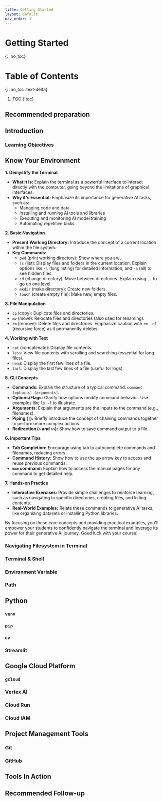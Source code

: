 ```yaml
---
title: Getting Started
layout: default
nav_order: 1
---
```

# Getting Started
{: .no_toc}
# Table of Contents
{: .no_toc .text-delta}
1. TOC
{:toc}
## Recommended preparation
## Introduction
### Learning Objectives
## Know Your Environment

**1. Demystify the Terminal**

* **What it is:**  Explain the terminal as a powerful interface to interact directly with the computer, going beyond the limitations of graphical interfaces.
* **Why it's Essential:** Emphasize its importance for generative AI tasks, such as:
    *  Managing code and data
    *  Installing and running AI tools and libraries
    *  Executing and monitoring AI model training
    *  Automating repetitive tasks

**2. Basic Navigation**

* **Present Working Directory:** Introduce the concept of a current location within the file system.
* **Key Commands:**
    * `pwd` (print working directory): Show where you are.
    * `ls` (list): Display files and folders in the current location. Explain options like `-l` (long listing) for detailed information, and `-a` (all) to see hidden files.
    * `cd` (change directory): Move between directories. Explain using `..` to go up one level.
    * `mkdir` (make directory): Create new folders.
    * `touch` (create empty file): Make new, empty files.

**3. File Manipulation**

* `cp` (copy): Duplicate files and directories.
* `mv` (move): Relocate files and directories (also used for renaming).
* `rm` (remove): Delete files and directories. Emphasize caution with `rm -rf` (recursive force) as it permanently deletes.

**4. Working with Text**

* `cat` (concatenate): Display file contents.
* `less`: View file contents with scrolling and searching (essential for long files).
* `head`: Display the first few lines of a file.
* `tail`: Display the last few lines of a file (useful for logs).

**5. CLI Concepts**

* **Commands:**  Explain the structure of a typical command: `command [options] [arguments]`.
* **Options/Flags:** Clarify how options modify command behavior. Use examples like `ls -l` to illustrate.
* **Arguments:** Explain that arguments are the inputs to the command (e.g., filenames).
* **Piping (`|`):** Briefly introduce the concept of chaining commands together to perform more complex actions.
* **Redirection (`>` and `>>`):** Show how to save command output to a file.

**6. Important Tips**

* **Tab Completion:** Encourage using tab to autocomplete commands and filenames, reducing errors.
* **Command History:**  Show how to use the up arrow key to access and reuse previous commands.
* **`man` command:** Explain how to access the manual pages for any command to get detailed help.

**7. Hands-on Practice**

* **Interactive Exercises:** Provide simple challenges to reinforce learning, such as navigating to specific directories, creating files, and listing contents.
* **Real-World Examples:** Relate these commands to generative AI tasks, like organizing datasets or installing Python libraries.

By focusing on these core concepts and providing practical examples, you'll empower your students to confidently navigate the terminal and leverage its power for their generative AI journey. Good luck with your course!

### Navigating Filesystem in Terminal
### Terminal & Shell
### Environment Variable
### Path
## Python
### `venv`
### `pip`
### `uv`
### Streamlit
## Google Cloud Platform
### `gcloud`
### Vertex AI
### Cloud Run
### Cloud IAM
## Project Management Tools
### Git
### GitHub
## Tools In Action
## Recommended Follow-up



